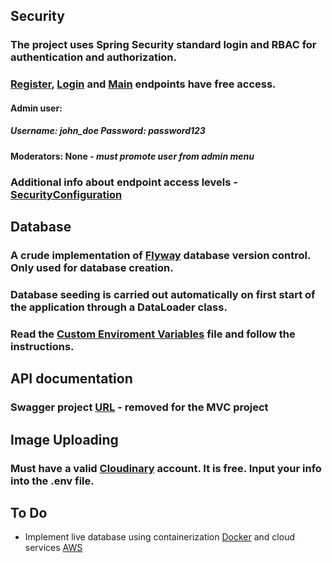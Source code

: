 
## Security
### The project uses Spring Security standard login and RBAC for authentication and authorization.
### [Register](http://localhost:8080/BGGForum/register.html), [Login](http://localhost:8080/BGGForum/login.html) and [Main](http://localhost:8080/BGGForum) endpoints have free access.
#### **Admin user**: 
##### Username: _john_doe_ Password: _password123_
#### Moderators: None - _must promote user from admin menu_
### Additional info about endpoint access levels - [SecurityConfiguration](https://github.com/A60-Team3/BGGForumProject/blob/main/src/main/java/com/example/bggforumproject/security/SecurityConfiguration.java)
## Database
### A crude implementation of [Flyway](https://flywaydb.org/) database version control. Only used for database creation.
### Database seeding is carried out automatically on first start of the application through a DataLoader class.
### Read the [Custom Enviroment Variables](https://github.com/A60-Team3/BGGForumProject/blob/main/.env.local) file and follow the instructions.
## API documentation
### Swagger project [URL](http://localhost:8080/swagger-ui/index.html) - removed for the MVC project
## Image Uploading
### Must have a valid [Cloudinary](https://cloudinary.com/) account. It is free. Input your info into the .env file.
## To Do
* Implement live database using containerization [Docker](https://www.docker.com/) and cloud services [AWS](https://aws.amazon.com/)


